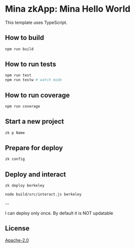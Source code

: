 # Mina zkApp: Mina Hello World

This template uses TypeScript.

## How to build

```sh
npm run build
```

## How to run tests

```sh
npm run test
npm run testw # watch mode
```

## How to run coverage

```sh
npm run coverage
```


## Start a new project

```sh
zk p Name
```

## Prepare for deploy

```sh
zk config
```

## Deploy and interact

```sh
zk deploy berkeley
```

```sh
node build/src/interact.js berkeley
```

--

I can deploy only once. By default it is NOT updatable

## License

[Apache-2.0](LICENSE)
